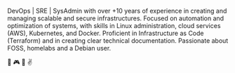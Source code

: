 DevOps | SRE | SysAdmin with over +10 years of experience in creating and managing scalable and secure infrastructures. Focused on automation and optimization of systems, with skills in Linux administration, cloud services (AWS), Kubernetes, and Docker. Proficient in Infrastructure as Code (Terraform) and in creating clear technical documentation. Passionate about FOSS, homelabs and a Debian user.

🎹 🎮 🐧 ✌️
